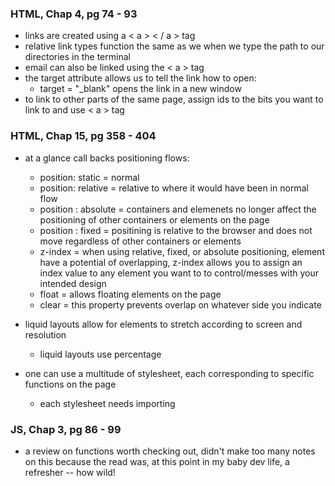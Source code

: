 ### HTML, Chap 4, pg 74 - 93
* links are created using a < a > < / a > tag
* relative link types function the same as we when we type the path to our directories in the terminal 
* email can also be linked using the < a > tag
* the target attribute allows us to tell the link how to open:
    * target = "_blank" opens the link in a new window
* to link to other parts of the same page, assign ids to the bits you want to link to and use < a > tag  

### HTML, Chap 15, pg 358 - 404
* at a glance call backs positioning flows:
    * position: static = normal 
    * position: relative = relative to where it would have been in normal flow
    * position : absolute = containers and elemenets no longer affect the positioning of other containers or elements on the page 
    * position : fixed = positining is relative to the browser and does not move regardless of other containers or elements 
    * z-index = when using relative, fixed, or absolute positioning, element have a potential of overlapping, z-index allows you to assign an index value to any element you want to to control/messes with your intended design
    * float = allows floating elements on the page 
    * clear = this property prevents overlap on whatever side you indicate

* liquid layouts allow for elements to stretch according to screen and resolution
    * liquid layouts use percentage 

* one can use a multitude of stylesheet, each corresponding to specific functions on the page 
    * each stylesheet needs importing



### JS, Chap 3, pg 86 - 99
* a review on functions worth checking out, didn't make too many notes on this because the read was, at this point in my baby dev life, a refresher -- how wild!

